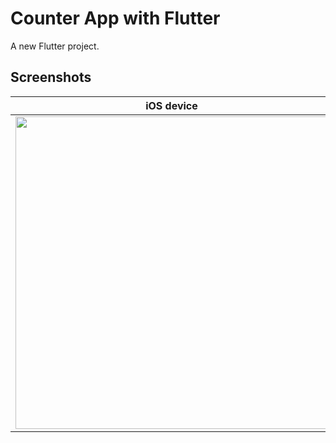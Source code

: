 # Counter App with Flutter

A new Flutter project.

## Screenshots

iOS device | Android device
---------|---------
<img src="https://user-images.githubusercontent.com/80861248/215626805-81252438-8aaf-4a9c-9d8a-efa17bb865a6.png" height="500"/> | <img src="https://user-images.githubusercontent.com/80861248/215627500-91c5bd0a-c299-4ed8-9ed0-f3f52c71f7a4.png" height="500"/> 
